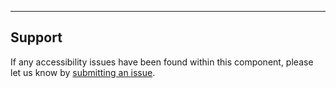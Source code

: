 ---

## Support

If any accessibility issues have been found within this component, please let us know by [submitting an issue](https://github.com/hashicorp/design-system/issues/new/choose).